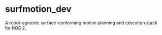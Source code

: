 # surfmotion_dev
A robot-agnostic surface-conforming motion planning and execution stack for ROS 2.
